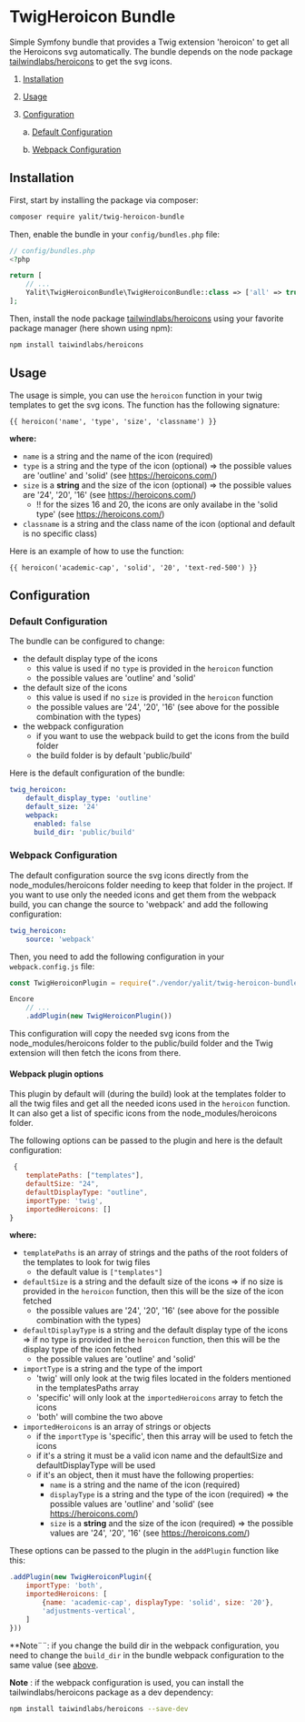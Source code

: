 # TwigHeroicon Bundle
Simple Symfony bundle that provides a Twig extension 'heroicon' to get all the Heroicons svg automatically. The bundle depends on the node package [tailwindlabs/heroicons](https://github.com/tailwindlabs/heroicons/) to get the svg icons.

1. [Installation](#installation)
2. [Usage](#usage)
3. [Configuration](#configuration)

    a. [Default Configuration](#default-configuration)

    b. [Webpack Configuration](#webpack-configuration)

## Installation
First, start by installing the package via composer:
```bash
composer require yalit/twig-heroicon-bundle
```

Then, enable the bundle in your `config/bundles.php` file:
```php
// config/bundles.php
<?php 

return [
    // ...
    Yalit\TwigHeroiconBundle\TwigHeroiconBundle::class => ['all' => true],
];
```

Then, install the node package [tailwindlabs/heroicons](https://github.com/tailwindlabs/heroicons/) using your favorite package manager (here shown using npm):
```bash
npm install taiwindlabs/heroicons
```

## Usage
The usage is simple, you can use the `heroicon` function in your twig templates to get the svg icons. The function has the following signature:
```twig
{{ heroicon('name', 'type', 'size', 'classname') }}
```
**where:**
- `name` is a string and the name of the icon (required)
- `type` is a string and the type of the icon (optional) => the possible values are 'outline' and 'solid' (see https://heroicons.com/)
- `size` is a __string__ and the size of the icon (optional) => the possible values are '24', '20', '16' (see https://heroicons.com/)
  - !! for the sizes 16 and 20, the icons are only availabe in the 'solid type' (see https://heroicons.com/)
- `classname` is a string and the class name of the icon (optional and default is no specific class)

Here is an example of how to use the function:
```twig
{{ heroicon('academic-cap', 'solid', '20', 'text-red-500') }}
```

## Configuration
### Default Configuration
The bundle can be configured to change:
- the default display type of the icons
  - this value is used if no `type` is provided in the `heroicon` function
  - the possible values are 'outline' and 'solid'
- the default size of the icons
  - this value is used if no `size` is provided in the `heroicon` function
  - the possible values are '24', '20', '16' (see above for the possible combination with the types)
- the webpack configuration
  - if you want to use the webpack build to get the icons from the build folder
  - the build folder is by default 'public/build'

Here is the default configuration of the bundle:
```yaml
twig_heroicon:
    default_display_type: 'outline'
    default_size: '24'
    webpack:
      enabled: false
      build_dir: 'public/build'
```

### Webpack Configuration
The default configuration source the svg icons directly from the node_modules/heroicons folder needing to keep that folder in the project. If you want to use only the needed icons and get them from the webpack build, you can change the source to 'webpack' and add the following configuration:
```yaml
twig_heroicon:
    source: 'webpack'
```

Then, you need to add the following configuration in your `webpack.config.js` file:
```javascript
const TwigHeroiconPlugin = require("./vendor/yalit/twig-heroicon-bundle/assets/twigHeroiconPlugin");

Encore
    // ...
    .addPlugin(new TwigHeroiconPlugin())
```
This configuration will copy the needed svg icons from the node_modules/heroicons folder to the public/build folder and the Twig extension will then fetch the icons from there.

#### Webpack plugin options
This plugin by default will (during the build) look at the templates folder to all the twig files and get all the needed icons used in the `heroicon` function. \
It can also get a list of specific icons from the node_modules/heroicons folder.

The following options can be passed to the plugin and here is the default configuration:
```javascript
 {
    templatePaths: ["templates"], 
    defaultSize: "24", 
    defaultDisplayType: "outline",
    importType: 'twig', 
    importedHeroicons: [] 
}
```
**where:**
- `templatePaths` is an array of strings and the paths of the root folders of the templates to look for twig files
  - the default value is `["templates"]`
- `defaultSize` is a string and the default size of the icons => if no size is provided in the `heroicon` function, then this will be the size of the icon fetched
  - the possible values are '24', '20', '16' (see above for the possible combination with the types)
- `defaultDisplayType` is a string and the default display type of the icons => if no type is provided in the `heroicon` function, then this will be the display type of the icon fetched
  - the possible values are 'outline' and 'solid'
- `importType` is a string and the type of the import
  - 'twig' will only look at the twig files located in the folders mentioned in the templatesPaths array
  - 'specific' will only look at the `importedHeroicons` array to fetch the icons
  - 'both' will combine the two above
- `importedHeroicons` is an array of strings or objects
  - if the `importType` is 'specific', then this array will be used to fetch the icons
  - if it's a string it must be a valid icon name and the defaultSize and defaultDisplayType will be used
  - if it's an object, then it must have the following properties:
      - `name` is a string and the name of the icon (required)
      - `displayType` is a string and the type of the icon (required) => the possible values are 'outline' and 'solid' (see https://heroicons.com/)
      - `size` is a __string__ and the size of the icon (required) => the possible values are '24', '20', '16' (see https://heroicons.com/)


These options can be passed to the plugin in the `addPlugin` function like this:
```javascript
.addPlugin(new TwigHeroiconPlugin({
    importType: 'both',
    importedHeroicons: [
        {name: 'academic-cap', displayType: 'solid', size: '20'},
        'adjustments-vertical',
    ]    
}))
```

**Note¨¨: if you change the build dir in the webpack configuration, you need to change the `build_dir` in the bundle webpack configuration to the same value (see [above](#default-configuration).

**Note** : if the webpack configuration is used, you can install the tailwindlabs/heroicons package as a dev dependency:
```bash
npm install taiwindlabs/heroicons --save-dev
```
